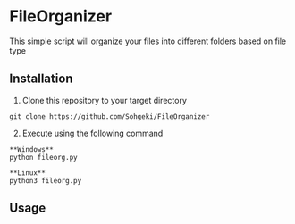 # FileOrganizer

This simple script will organize your files into different folders based on file type

## Installation

1. Clone this repository to your target directory

```
git clone https://github.com/Sohgeki/FileOrganizer
```

2. Execute using the following command

```
**Windows**
python fileorg.py
```
```
**Linux**
python3 fileorg.py
```

## Usage
